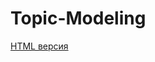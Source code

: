 # Topic-Modeling

[HTML версия](https://htmlpreview.github.io/?https://github.com/YUMVOLKOVA/Topic-Modeling/blob/main/Topic_Modeling.html)
